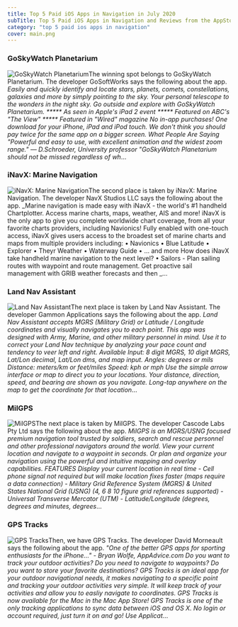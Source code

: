```yaml
---
title: Top 5 Paid iOS Apps in Navigation in July 2020
subTitle: Top 5 Paid iOS Apps in Navigation and Reviews from the AppStore in July 2020.
category: "top 5 paid ios apps in navigation"
cover: main.png
---
```


### GoSkyWatch Planetarium

![GoSkyWatch Planetarium](https://is3-ssl.mzstatic.com/image/thumb/Purple123/v4/ce/b5/4f/ceb54fa3-48af-a8dc-efa2-df0f4b25e8ca/AppIcon-0-1x_U007emarketing-0-0-GLES2_U002c0-512MB-sRGB-0-0-0-85-220-0-0-0-7.png/100x100bb.png)The winning spot belongs to GoSkyWatch Planetarium. The developer GoSoftWorks says the following about the app. _Easily and quickly identify and locate stars, planets, comets, constellations, galaxies and more by simply pointing to the sky. Your personal telescope to the wonders in the night sky. Go outside and explore with GoSkyWatch Planetarium.  ***** As seen in Apple's iPad 2 event ***** Featured on ABC's "The View" ***** Featured in "Wired" magazine  No in-app purchases! One download for your iPhone, iPad and iPod touch. We don't think you should pay twice for the same app on a bigger screen.     What People Are Saying  "Powerful and easy to use, with excellent animation and the widest zoom range." — D.Schroeder, University professor  "GoSkyWatch Planetarium should not be missed regardless of wh_...

### iNavX: Marine Navigation

![iNavX: Marine Navigation](https://is2-ssl.mzstatic.com/image/thumb/Purple113/v4/6c/73/b0/6c73b069-f906-b046-2f85-a96f4ecbde7e/AppIcon-0-1x_U007emarketing-0-0-GLES2_U002c0-512MB-sRGB-0-0-0-85-220-0-0-0-9.png/100x100bb.png)The second place is taken by iNavX: Marine Navigation. The developer NavX Studios LLC says the following about the app. _Marine navigation is made easy with iNavX - the world's #1 handheld Chartplotter. Access marine charts, maps, weather, AIS and more!   iNavX is the only app to give you complete worldwide chart coverage, from all your favorite charts providers, including Navionics! Fully enabled with one-touch access, iNavX gives users access to the broadest set of marine charts and maps from multiple providers including:  • Navionics • Blue Latitude • Explorer  • Theyr Weather  • Waterway Guide • … and more  How does iNavX take handheld marine navigation to the next level? • Sailors -  Plan sailing routes with waypoint and route management. Get proactive sail management with GRIB weather forecasts and then _...

### Land Nav Assistant

![Land Nav Assistant](https://is1-ssl.mzstatic.com/image/thumb/Purple118/v4/f7/6f/7a/f76f7a4e-bb5a-0484-ac08-cd1aa7e0d3d4/AppIcon-0-1x_U007emarketing-0-0-85-220-0-10.png/100x100bb.png)The next place is taken by Land Nav Assistant. The developer Gammon Applications says the following about the app. _Land Nav Assistant accepts MGRS (Military Grid) or Latitude / Longitude coordinates and visually navigates you to each point.  This app was designed with Army, Marine, and other military personnel in mind. Use it to correct your Land Nav technique by analyzing your pace count and tendency to veer left and right.  Available Input: 8 digit MGRS, 10 digit MGRS, Lat/Lon decimal, Lat/Lon dms, and map input.  Angles: degrees or mils Distance: meters/km or feet/miles Speed: kph or mph  Use the simple arrow interface or map to direct you to your locations. Your distance, direction, speed, and bearing are shown as you navigate.  Long-tap anywhere on the map to get the coordinate for that location_...

### MilGPS

![MilGPS](https://is4-ssl.mzstatic.com/image/thumb/Purple113/v4/f6/0b/48/f60b487c-241b-bb77-37cb-e08094c73487/AppIcon-1x_U007emarketing-0-10-0-85-220.png/100x100bb.png)The next place is taken by MilGPS. The developer Cascode Labs Pty Ltd says the following about the app. _MilGPS is an MGRS/USNG focused premium navigation tool trusted by soldiers, search and rescue personnel and other professional navigators around the world. View your current location and navigate to a waypoint in seconds. Or plan and organize your navigation using the powerful and intuitive mapping and overlay capabilities.  FEATURES Display your current location in real time - Cell phone signal not required but will make location fixes faster (maps require a data connection) - Military Grid Reference System (MGRS) & United States National Grid (USNG) (4, 6 8 10 figure grid references supported) - Universal Transverse Mercator (UTM) - Latitude/Longitude (degrees, degrees and minutes, degrees_...

### GPS Tracks

![GPS Tracks](https://is4-ssl.mzstatic.com/image/thumb/Purple124/v4/8c/6e/8e/8c6e8e55-6711-87ff-b6c2-e0979ca4a3e4/AppIcon-0-0-1x_U007emarketing-0-0-0-10-0-0-sRGB-0-0-0-GLES2_U002c0-512MB-85-220-0-0.png/100x100bb.png)Then, we have GPS Tracks. The developer David Morneault says the following about the app. _"One of the better GPS apps for sporting enthusiasts for the iPhone..." - Bryan Wolfe, AppAdvice.com  Do you want to track your outdoor activities? Do you need to navigate to waypoints?    Do you want to store your favorite destinations?  GPS Tracks is an ideal app for your outdoor navigational needs, it makes navigating to a specific point and tracking your outdoor activities very simple.  It will keep track of your activities and allow you to easliy navigate to coordinates.  GPS Tracks is now available for the Mac in the Mac App Store!  GPS Tracks is one of the only tracking applications to sync data between iOS and OS X.  No login or account required, just turn it on and go!  Use Applicat_...

